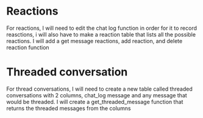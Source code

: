 # Reactions

For reactions, I will need to edit the chat log function in order for it to record reasctions, i will also have to make a reaction table that 
lists all the possible reactions. I will add a get message reactions, add reaction, and delete reaction function

# Threaded conversation

For thread conversations, I will need to create a new table called threaded conversations with 2 columns, chat_log message and any message that would be threaded. I will create a get_threaded_message function that returns the threaded messages from the columns
